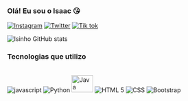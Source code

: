

### Olá! Eu sou o Isaac 😘

[![Instagram](https://img.shields.io/badge/Instagram-E4405F?style=for-the-badge&logo=instagram&logoColor=white)](https://instagram.com/im_notisaac?igshid=MzRlODBiNWFlZA==)
[![Twitter](https://img.shields.io/badge/Twitter-1DA1F2?style=for-the-badge&logo=twitter&logoColor=white)]( https://x.com/imnot__isaac?t=mWhlscqJjltgFAICH72JhQ&s=08)
[![Tik tok ](https://img.shields.io/badge/TikTok-000000?style=for-the-badge&logo=tiktok&logoColor=white)](https://www.tiktok.com/@not_im_isaac?_t=8ffV3PrnAGL&_r=1)

![Isinho GitHub stats](https://github-readme-stats.vercel.app/api?username=isinho01&show_icons=true&theme=radical)


### Tecnologias que utilizo 

<div style= "display: inline_block"> <br/>
<img aling="center" alt="javascript" src="https://img.shields.io/badge/JavaScript-323330?style=for-the-badge&logo=javascript&logoColor=F7DF1E">
<img aling="center" alt="Python" src="https://img.shields.io/badge/Python-14354C?style=for-the-badge&logo=python&logoColor=white">
<img aling="center" alt="Java"height="40" width="50" src="https://cdn.jsdelivr.net/gh/devicons/devicon/icons/java/java-original-wordmark.svg">
<img aling="center" alt="HTML 5" src="https://img.shields.io/badge/HTML5-E34F26.svg?style=for-the-badge&logo=HTML5&logoColor=white">
<img aling="center" alt="CSS" src="https://img.shields.io/badge/CSS3-1572B6.svg?style=for-the-badge&logo=CSS3&logoColor=white">
<img aling="center" alt="Bootstrap" src="https://img.shields.io/badge/Bootstrap-7952B3.svg?style=for-the-badge&logo=Bootstrap&logoColor=white">

</div>
